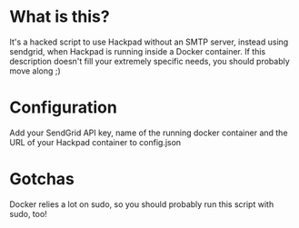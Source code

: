 # What is this?

It's a hacked script to use Hackpad without an SMTP server, instead using sendgrid, when Hackpad is running inside
a Docker container. If this description doesn't fill your extremely specific needs, you should probably move along
;)

# Configuration

Add your SendGrid API key, name of the running docker container and the URL of your Hackpad container to config.json

# Gotchas

Docker relies a lot on sudo, so you should probably run this script with sudo, too!


